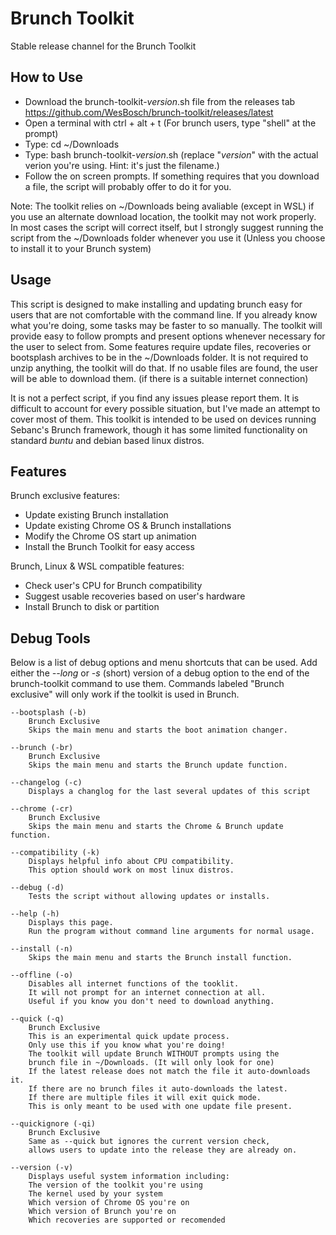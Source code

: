 # Brunch Toolkit
Stable release channel for the Brunch Toolkit

## How to Use
- Download the brunch-toolkit-*version*.sh file from the releases tab https://github.com/WesBosch/brunch-toolkit/releases/latest
- Open a terminal with ctrl + alt + t (For brunch users, type "shell" at the prompt)
- Type: cd ~/Downloads 
- Type: bash brunch-toolkit-*version*.sh  (replace "*version*" with the actual verion you're using. Hint: it's just the filename.)
- Follow the on screen prompts. If something requires that you download a file, the script will probably offer to do it for you.

Note: The toolkit relies on ~/Downloads being avaliable (except in WSL) if you use an alternate download location, the toolkit may not work properly. In most cases the script will correct itself, but I strongly suggest running the script from the ~/Downloads folder whenever you use it (Unless you choose to install it to your Brunch system)

## Usage
This script is designed to make installing and updating brunch easy for users that are not comfortable with the command line. If you already know what you're doing, some tasks may be faster to so manually. The toolkit will provide easy to follow prompts and present options whenever necessary for the user to select from. Some features require update files, recoveries or bootsplash archives to be in the ~/Downloads folder. It is not required to unzip anything, the toolkit will do that. If no usable files are found, the user will be able to download them. (if there is a suitable internet connection)

It is not a perfect script, if you find any issues please report them. It is difficult to account for every possible situation, but I've made an attempt to cover most of them. This toolkit is intended to be used on devices running Sebanc's Brunch framework, though it has some limited functionality on standard *buntu* and debian based linux distros.

## Features
Brunch exclusive features:
- Update existing Brunch installation
- Update existing Chrome OS & Brunch installations
- Modify the Chrome OS start up animation
- Install the Brunch Toolkit for easy access

Brunch, Linux & WSL compatible features:
- Check user's CPU for Brunch compatibility
- Suggest usable recoveries based on user's hardware
- Install Brunch to disk or partition

## Debug Tools
Below is a list of debug options and menu shortcuts that can be used. 
Add either the *--long* or *-s* (short) version of a debug option to the end of the brunch-toolkit command to use them.
Commands labeled "Brunch exclusive" will only work if the toolkit is used in Brunch.

    --bootsplash (-b)
        Brunch Exclusive
        Skips the main menu and starts the boot animation changer.

    --brunch (-br)
        Brunch Exclusive
        Skips the main menu and starts the Brunch update function.

    --changelog (-c)
        Displays a changlog for the last several updates of this script

    --chrome (-cr)
        Brunch Exclusive
        Skips the main menu and starts the Chrome & Brunch update function.

    --compatibility (-k)
        Displays helpful info about CPU compatibility.
        This option should work on most linux distros.

    --debug (-d)
        Tests the script without allowing updates or installs.

    --help (-h)
        Displays this page.
        Run the program without command line arguments for normal usage.

    --install (-n)
        Skips the main menu and starts the Brunch install function.

    --offline (-o)
        Disables all internet functions of the tooklit.
        It will not prompt for an internet connection at all.
        Useful if you know you don't need to download anything.

    --quick (-q)
        Brunch Exclusive
        This is an experimental quick update process.
        Only use this if you know what you're doing!
        The toolkit will update Brunch WITHOUT prompts using the
        brunch file in ~/Downloads. (It will only look for one)
        If the latest release does not match the file it auto-downloads it.
        If there are no brunch files it auto-downloads the latest.
        If there are multiple files it will exit quick mode.
        This is only meant to be used with one update file present.

    --quickignore (-qi)
        Brunch Exclusive
        Same as --quick but ignores the current version check,
        allows users to update into the release they are already on.

    --version (-v)
        Displays useful system information including:
        The version of the toolkit you're using
        The kernel used by your system
        Which version of Chrome OS you're on
        Which version of Brunch you're on
        Which recoveries are supported or recomended
